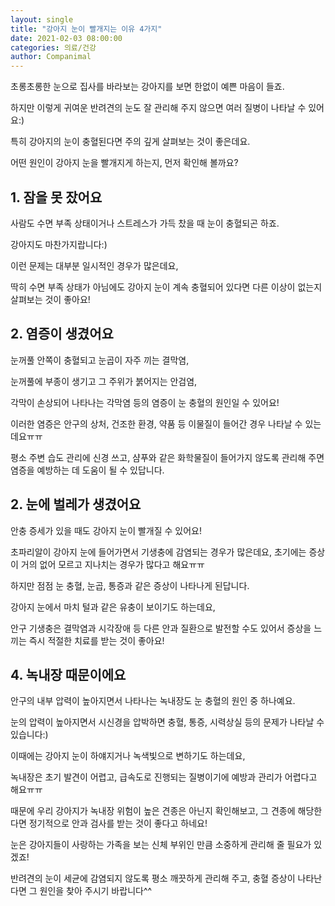 ```yaml
---
layout: single
title: "강아지 눈이 빨개지는 이유 4가지"
date: 2021-02-03 08:00:00
categories: 의료/건강
author: Companimal
---
```


초롱초롱한 눈으로 집사를 바라보는 강아지를 보면 한없이 예쁜 마음이 들죠.

하지만 이렇게 귀여운 반려견의 눈도 잘 관리해 주지 않으면 여러 질병이 나타날 수 있어요:)

특히 강아지의 눈이 충혈된다면 주의 깊게 살펴보는 것이 좋은데요.

어떤 원인이 강아지 눈을 빨개지게 하는지, 먼저 확인해 볼까요?

## 1. 잠을 못 잤어요

사람도 수면 부족 상태이거나 스트레스가 가득 찼을 때 눈이 충혈되곤 하죠.

강아지도 마찬가지랍니다:)

이런 문제는 대부분 일시적인 경우가 많은데요,

딱히 수면 부족 상태가 아님에도 강아지 눈이 계속 충혈되어 있다면 다른 이상이 없는지 살펴보는 것이 좋아요!

## 2. 염증이 생겼어요

눈꺼풀 안쪽이 충혈되고 눈곱이 자주 끼는 결막염,

눈꺼풀에 부종이 생기고 그 주위가 붉어지는 안검염,

각막이 손상되어 나타나는 각막염 등의 염증이 눈 충혈의 원인일 수 있어요!

이러한 염증은 안구의 상처, 건조한 환경, 약품 등 이물질이 들어간 경우 나타날 수 있는데요ㅠㅠ

평소 주변 습도 관리에 신경 쓰고, 샴푸와 같은 화학물질이 들어가지 않도록 관리해 주면 염증을 예방하는 데 도움이 될 수 있답니다.

## 2. 눈에 벌레가 생겼어요

안충 증세가 있을 때도 강아지 눈이 빨개질 수 있어요!

초파리알이 강아지 눈에 들어가면서 기생충에 감염되는 경우가 많은데요, 초기에는 증상이 거의 없어 모르고 지나치는 경우가 많다고 해요ㅠㅠ

하지만 점점 눈 충혈, 눈곱, 통증과 같은 증상이 나타나게 된답니다.

강아지 눈에서 마치 털과 같은 유충이 보이기도 하는데요,

안구 기생충은 결막염과 시각장애 등 다른 안과 질환으로 발전할 수도 있어서 증상을 느끼는 즉시 적절한 치료를 받는 것이 좋아요!

## 4. 녹내장 때문이에요

안구의 내부 압력이 높아지면서 나타나는 녹내장도 눈 충혈의 원인 중 하나예요.

눈의 압력이 높아지면서 시신경을 압박하면 충혈, 통증, 시력상실 등의 문제가 나타날 수 있습니다:)

이때에는 강아지 눈이 하얘지거나 녹색빛으로 변하기도 하는데요,

녹내장은 초기 발견이 어렵고, 급속도로 진행되는 질병이기에 예방과 관리가 어렵다고 해요ㅠㅠ

때문에 우리 강아지가 녹내장 위험이 높은 견종은 아닌지 확인해보고, 그 견종에 해당한다면 정기적으로 안과 검사를 받는 것이 좋다고 하네요!

눈은 강아지들이 사랑하는 가족을 보는 신체 부위인 만큼 소중하게 관리해 줄 필요가 있겠죠!

반려견의 눈이 세균에 감염되지 않도록 평소 깨끗하게 관리해 주고, 충혈 증상이 나타난다면 그 원인을 찾아 주시기 바랍니다^^

